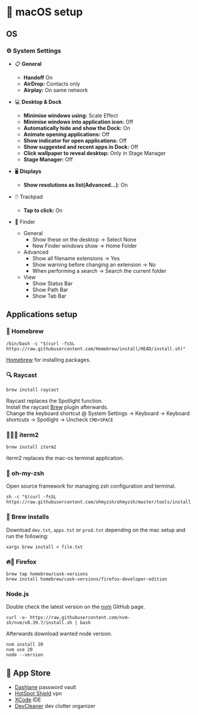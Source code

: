 # 🍏 macOS setup
## OS
### ⚙️ System Settings
- 📋 **General**  
  - **Handoff** On
  - **AirDrop:** Contacts only
  - **Airplay:** On same network

- 💻 **Desktop & Dock**  
  - **Minimise windows using:** Scale Effect
  - **Minimise windows into application icon:** Off
  - **Automatically hide and show the Dock:** On
  - **Animate opening applications:** Off
  - **Show indicator for open applications:** Off
  - **Show suggested and recent apps in Dock:** Off
  - **Click wallpaper to reveal desktop:** Only in Stage Manager
  - **Stage Manager:** Off

- 🖥️ **Displays**  
  - **Show resolutions as list(Advanced...)**: On

- 🖱️ Trackpad  
  - **Tap to click:** On
- 🔦 Finder
  - General
    - Show these on the desktop -> Select None
    - New Finder windows show -> Home Folder
  - Advanced
    - Show all filename extensions -> Yes
    - Show warning before changing an extension -> No
    - When performing a search -> Search the current folder
  - View
    - Show Status Bar
    - Show Path Bar
    - Show Tab Bar


## Applications setup
### 🍺 Homebrew
```
/bin/bash -c "$(curl -fsSL https://raw.githubusercontent.com/Homebrew/install/HEAD/install.sh)"
```
[Homebrew](https://brew.sh) for installing packages.
### 🔍 Raycast
```
brew install raycast
```
Raycast replaces the Spotlight function.  
Install the raycast [Brew](https://www.raycast.com/nhojb/brew) plugin afterwards.  
Change the keyboard shortcut @ System Settings -> Keyboard -> Keyboard shortcuts -> Spotlight -> Uncheck `CMD+SPACE`
### 👨🏼‍💻 iterm2
```
brew install iterm2
```
iterm2 replaces the mac-os terminal application.
### 💾 oh-my-zsh
Open source framework for managing zsh configuration and terminal.
```
sh -c "$(curl -fsSL https://raw.githubusercontent.com/ohmyzsh/ohmyzsh/master/tools/install.sh)"
```

### 🍻 Brew installs
Download `dev.txt`, `apps.txt` or `prod.txt` depending on the mac setup and run the following:
```
xargs brew install < file.txt
```

### 🔥🦊 Firefox
```
brew tap homebrew/cask-versions
brew install homebrew/cask-versions/firefox-developer-edition
```

### Node.js
Double check the latest version on the [nvm](https://github.com/nvm-sh/nvm) GitHub page. 
```
curl -o- https://raw.githubusercontent.com/nvm-sh/nvm/v0.39.7/install.sh | bash
```
Afterwards download wanted node version.
```
nvm install 20
nvm use 20
node --version
```

## 🍎 App Store
- [Dashlane](https://apps.apple.com/dk/app/dashlane-password-manager/id517914548) password vault
- [HotSpot Shield](https://apps.apple.com/dk/app/hotspotshield-vpn-wifi-proxy/id771076721?mt=12) vpn
- [XCode](https://apps.apple.com/dk/app/xcode/id497799835?mt=12) IDE
- [DevCleaner](https://apps.apple.com/dk/app/devcleaner-for-xcode/id1388020431?mt=12) dev clutter organizer
